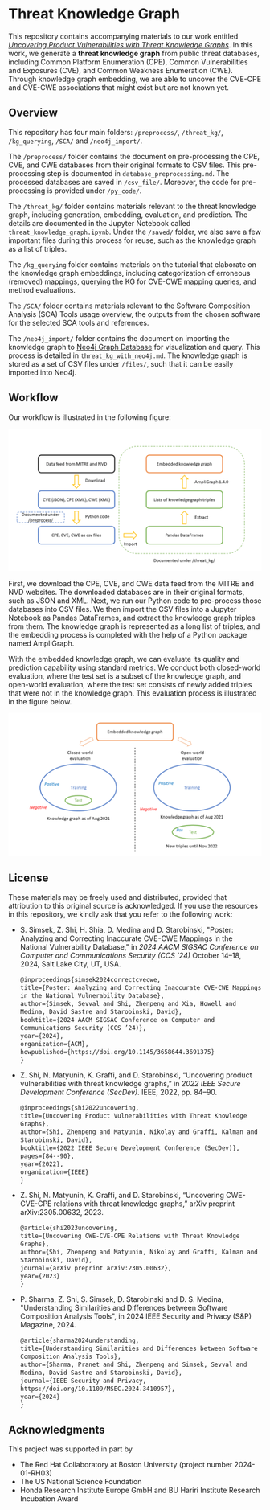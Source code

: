 # Threat Knowledge Graph

This repository contains accompanying materials to our work entitled [*Uncovering Product Vulnerabilities with Threat Knowledge Graphs*](https://ieeexplore.ieee.org/abstract/document/9973028). In this work, we generate a **threat knowledge graph** from public threat databases, including Common Platform Enumeration (CPE), Common Vulnerabilities and Exposures (CVE), and Common Weakness Enumeration (CWE). Through knowledge graph embedding, we are able to uncover the CVE-CPE and CVE-CWE associations that might exist but are not known yet.

## Overview

This repository has four main folders: `/preprocess/`, `/threat_kg/`, `/kg_querying`, `/SCA/` and `/neo4j_import/`.

The `/preprocess/` folder contains the document on pre-processing the CPE, CVE, and CWE databases from their original formats to CSV files. This pre-processing step is documented in `database_preprocessing.md`. The processed databases are saved in `/csv_file/`. Moreover, the code for pre-processing is provided under `/py_code/`.


The `/threat_kg/` folder contains materials relevant to the threat knowledge graph, including generation, embedding, evaluation, and prediction. The details are documented in the Jupyter Notebook called `threat_knowledge_graph.ipynb`. Under the `/saved/` folder, we also save a few important files during this process for reuse, such as the knowledge graph as a list of triples.

The `/kg_querying` folder contains materials on the tutorial that elaborate on the knowledge graph embeddings, including categorization of erroneous (removed) mappings, querying the KG for CVE-CWE mapping queries, and method evaluations. 

The `/SCA/` folder contains materials relevant to the Software Composition Analysis (SCA) Tools usage overview, the outputs from the chosen software for the selected SCA tools and references. 

The `/neo4j_import/` folder contains the document on importing the knowledge graph to [Neo4j Graph Database](https://neo4j.com/) for visualization and query. This process is detailed in `threat_kg_with_neo4j.md`. The knowledge graph is stored as a set of CSV files under `/files/`, such that it can be easily imported into Neo4j.

## Workflow

Our workflow is illustrated in the following figure:

![Workflow illustration](figures/workflow1.png "Workflow")

First, we download the CPE, CVE, and CWE data feed from the MITRE and NVD websites. The downloaded databases are in their original formats, such as JSON and XML. Next, we run our Python code to pre-process those databases into CSV files. We then import the CSV files into a Jupyter Notebook as Pandas DataFrames, and extract the knowledge graph triples from them. The knowledge graph is represented as a long list of triples, and the embedding process is completed with the help of a Python package named AmpliGraph.

With the embedded knowledge graph, we can evaluate its quality and prediction capability using standard metrics. We conduct both closed-world evaluation, where the test set is a subset of the knowledge graph, and open-world evaluation, where the test set consists of newly added triples that were not in the knowledge graph. This evaluation process is illustrated in the figure below.

![Usage of embedded knowledge graph](figures/workflow2.png "Prediction")


## License

These materials may be freely used and distributed, provided that attribution to this original source is acknowledged. If you use the resources in this repository, we kindly ask that you refer to the following work:

- S. Simsek, Z. Shi, H. Shia, D. Medina and D. Starobinski, "Poster: Analyzing and Correcting Inaccurate CVE-CWE Mappings in the National Vulnerability Database," in *2024 AACM SIGSAC Conference on Computer and Communications Security (CCS ’24)* October 14–18, 2024, Salt Lake City, UT, USA.
    ```
    @inproceedings{simsek2024correctcvecwe,
    title={Poster: Analyzing and Correcting Inaccurate CVE-CWE Mappings in the National Vulnerability Database},
    author={Simsek, Sevval and Shi, Zhenpeng and Xia, Howell and Medina, David Sastre and Starobinski, David},
    booktitle={2024 AACM SIGSAC Conference on Computer and Communications Security (CCS ’24)},
    year={2024},
    organization={ACM},
    howpublished={https://doi.org/10.1145/3658644.3691375}
    }
    ```
  

- Z. Shi, N. Matyunin, K. Graffi, and D. Starobinski, “Uncovering product vulnerabilities with threat knowledge graphs,” in *2022 IEEE Secure Development Conference (SecDev)*. IEEE, 2022, pp. 84–90.
    ```
    @inproceedings{shi2022uncovering,
    title={Uncovering Product Vulnerabilities with Threat Knowledge Graphs},
    author={Shi, Zhenpeng and Matyunin, Nikolay and Graffi, Kalman and Starobinski, David},
    booktitle={2022 IEEE Secure Development Conference (SecDev)},
    pages={84--90},
    year={2022},
    organization={IEEE}
    }
    ```
- Z. Shi, N. Matyunin, K. Graffi, and D. Starobinski, “Uncovering CWE-CVE-CPE relations with threat knowledge graphs,” arXiv preprint arXiv:2305.00632, 2023.
    ```
    @article{shi2023uncovering,
    title={Uncovering CWE-CVE-CPE Relations with Threat Knowledge Graphs},
    author={Shi, Zhenpeng and Matyunin, Nikolay and Graffi, Kalman and Starobinski, David},
    journal={arXiv preprint arXiv:2305.00632},
    year={2023}
    }
    ```
- P. Sharma, Z. Shi, S. Simsek, D. Starobinski and D. S. Medina, "Understanding Similarities and Differences between Software Composition Analysis Tools", in 2024 IEEE Security and Privacy (S&P) Magazine, 2024.
    ```
    @article{sharma2024understanding,
    title={Understanding Similarities and Differences between Software Composition Analysis Tools},
    author={Sharma, Pranet and Shi, Zhenpeng and Simsek, Sevval and Medina, David Sastre and Starobinski, David},
    journal={IEEE Security and Privacy, https://doi.org/10.1109/MSEC.2024.3410957},
    year={2024}
    }
    ```
## Acknowledgments

This project was supported in part by
- The Red Hat Collaboratory at Boston University (project number 2024-01-RH03)
- The US National Science Foundation
- Honda Research Institute Europe GmbH and BU Hariri Institute Research Incubation Award 
  
